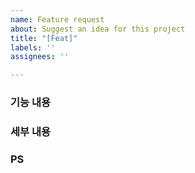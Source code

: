 ```yaml
---
name: Feature request
about: Suggest an idea for this project
title: "[Feat]"
labels: ''
assignees: ''

---
```


### 기능 내용

### 세부 내용

### PS
